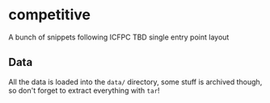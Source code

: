 # competitive
A bunch of snippets following ICFPC TBD single entry point layout

## Data

All the data is loaded into the `data/` directory, some stuff is archived though, so don't forget to extract everything with `tar`!
